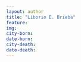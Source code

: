 ```yaml
---
layout: author
title: "Liborio E. Brieba"
feature: 
img:
city-born: 
date-born: 
city-death: 
date-death:
---
```

